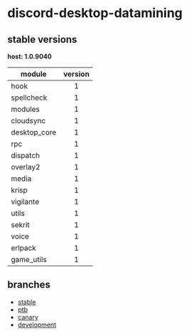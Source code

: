 # discord-desktop-datamining

## stable versions

**host: 1.0.9040**

| module | version |
| ------ | :-----: |
| hook | 1 |
| spellcheck | 1 |
| modules | 1 |
| cloudsync | 1 |
| desktop_core | 1 |
| rpc | 1 |
| dispatch | 1 |
| overlay2 | 1 |
| media | 1 |
| krisp | 1 |
| vigilante | 1 |
| utils | 1 |
| sekrit | 1 |
| voice | 1 |
| erlpack | 1 |
| game_utils | 1 |

## branches

- [stable](https://github.com/OpenAsar/discord-desktop-datamining/tree/stable)
- [ptb](https://github.com/OpenAsar/discord-desktop-datamining/tree/ptb)
- [canary](https://github.com/OpenAsar/discord-desktop-datamining/tree/canary)
- [development](https://github.com/OpenAsar/discord-desktop-datamining/tree/development)